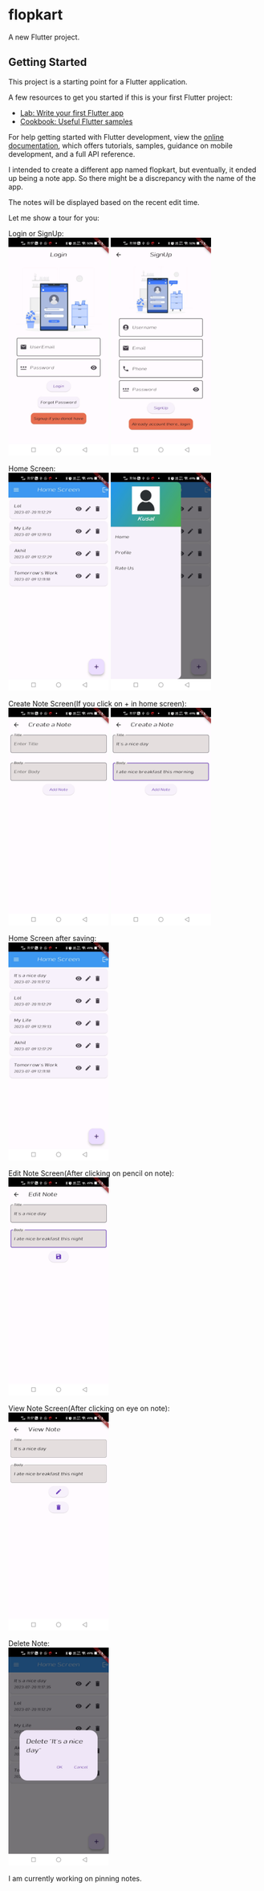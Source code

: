 # flopkart

A new Flutter project.

## Getting Started

This project is a starting point for a Flutter application.

A few resources to get you started if this is your first Flutter project:

- [Lab: Write your first Flutter app](https://docs.flutter.dev/get-started/codelab)
- [Cookbook: Useful Flutter samples](https://docs.flutter.dev/cookbook)

For help getting started with Flutter development, view the
[online documentation](https://docs.flutter.dev/), which offers tutorials,
samples, guidance on mobile development, and a full API reference.

I intended to create a different app named flopkart, but eventually, it ended up being a note app. So there might be a discrepancy with the name of the app.

The notes will be displayed based on the recent edit time.

Let me show a tour for you:

Login or SignUp:
<br/>
<img src = "photos\Login Page.jpeg" alt = "Login" width = 200/>
<img src = "photos\SignUp.jpeg" alt = "SignUp" width = 200/>

Home Screen:
<br/>
<img src = "photos\Home.jpeg" alt = "Home" width = 200/>
<img src = "photos\slide.jpeg" alt = "Slider" width = 200/>

Create Note Screen(If you click on + in home screen):
<br/>
<img src = "photos\Empty Create.jpeg" alt = "CreateNote" width = 200/>
<img src = "photos\Create.jpeg" alt = "CreateNote" width = 200/>

Home Screen after saving:
<br/>
<img src = "photos\Home 2.jpeg" alt = "CreateNote" width = 200/>

Edit Note Screen(After clicking on pencil on note):
<br/>
<img src = "photos\Edit.jpeg" alt = "EditNote" width = 200/>

View Note Screen(After clicking on eye on note):
<br/>
<img src = "photos\View.jpeg" alt = "EditNote" width = 200/>

Delete Note:
<br/>
<img src = "photos\Delete.jpeg" alt = "DeleteNote" width = 200/>

I am currently working on pinning notes.
